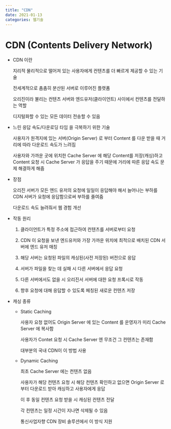 ```yaml
---
title: "CDN"
date: 2021-01-13
categories: 웹기술
---
```


# CDN (Contents Delivery Network)

- CDN 이란

  지리적 물리적으로 떨어져 있는 사용자에게 컨텐츠를 더 빠르게 제공할 수 있는 기술

  전세계적으로 촘촘히 분산된 서버로 이루어진 플랫폼

  오리진이라 불리는 컨텐츠 서버와 엔드유저(클라이언트) 사이에서 컨텐츠를 전달하는 역할

  디지털화할 수 있는 모든 데이터 전송할 수 있음

- 느린 응답 속도/다운로딩 타임 을 극복하기 위한 기술

  사용자가 원격지에 있는 서버(Origin Server) 로 부터 Content 를 다운 받을 때 거리에 따라 다운로드 속도가 느려짐

  사용자와 가까운 곳에 위치한 Cache Server 에 해당 Content를 저장(캐싱)하고 Content 요청 시 Cache Server 가 응답을 주기 때문에 거리에 따른 응답 속도 문제 해결하게 해줌

- 장점

  오리진 서버가 모든 엔드 유저의 요청에 일일이 응답해야 해서 늘어나는 부하를 CDN 서버가 요청에 응답함으로써 부하를 줄여줌

  다운로드 속도 늘려줘서 웹 경험 개선

- 작동 원리

  1. 클라이언트가 특정 주소에 접근하여 컨텐츠를 서버로부터 요청

  2. CDN 이 요청을 보낸 엔드유저와 가장 가까운 위치에 최적으로 배치된 CDN 서버에 엔드 유저 매칭

  3. 해당 서버는 요청된 파일의 캐싱된(사전 저장된) 버전으로 응답

  4. 서버가 파일을 찾는 데 실패 시 다른 서버에서 응답 요청

  5. 다른 서버에서도 없을 시 오리진서 서버에 대한 요청 프록시로 작동

  6. 향후 요청에 대해 응답할 수 있도록 페칭된 새로운 컨텐츠 저장

- 캐싱 종류

  - Static Caching

    사용자 요청 없어도 Origin Server 에 있는 Content 를 운영자가 미리 Cache Server 에 복사함

    사용자가 Contet 요청 시 Cache Server 엔 무조건 그 컨텐츠는 존재함

    대부분의 국내 CDN이 이 방법 사용

  - Dynamic Caching

    최초 Cache Server 에는 컨텐츠 없음

    사용자가 해당 컨텐츠 요청 시 해당 컨텐츠 확인하고 없으면 Origin Server 로부터 다운로드 받아 캐싱하고 사용자에게 응답

    이 후 동일 컨텐츠 요청 받을 시 캐싱된 컨텐츠 전달

    각 컨텐츠는 일정 시간이 지나면 삭제될 수 있음

    통신사업자향 CDN 장비 솔루션에서 이 방식 지원
